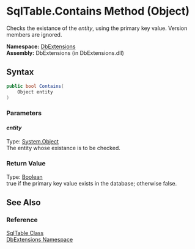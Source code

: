 SqlTable.Contains Method (Object)
=================================
Checks the existance of the *entity*, using the primary key value. Version members are ignored.

**Namespace:** [DbExtensions][1]  
**Assembly:** DbExtensions (in DbExtensions.dll)

Syntax
------

```csharp
public bool Contains(
	Object entity
)
```

### Parameters

#### *entity*
Type: [System.Object][2]  
The entity whose existance is to be checked.

### Return Value
Type: [Boolean][3]  
true if the primary key value exists in the database; otherwise false.

See Also
--------

### Reference
[SqlTable Class][4]  
[DbExtensions Namespace][1]  

[1]: ../README.md
[2]: http://msdn.microsoft.com/en-us/library/e5kfa45b
[3]: http://msdn.microsoft.com/en-us/library/a28wyd50
[4]: README.md
